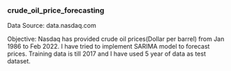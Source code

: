 ### crude_oil_price_forecasting
Data Source: data.nasdaq.com

Objective: Nasdaq has provided crude oil prices(Dollar per barrel) from Jan 1986 to Feb 2022. I have tried to implement SARIMA model to forecast prices. Training data is till 2017 and I have used 5 year of data as test dataset. 
